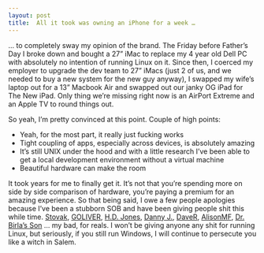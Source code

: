 ```yaml
---
layout: post
title:  All it took was owning an iPhone for a week …
---
```


… to completely sway my opinion of the brand. The Friday before Father’s Day I broke down and bought a 27” iMac to replace my 4 year old Dell PC with absolutely no intention of running Linux on it. Since then, I coerced my employer to upgrade the dev team to 27” iMacs (just 2 of us, and we needed to buy a new system for the new guy anyway), I swapped my wife’s laptop out for a 13” Macbook Air and swapped out our janky OG iPad for The New iPad. Only thing we’re missing right now is an AirPort Extreme and an Apple TV to round things out.

So yeah, I’m pretty convinced at this point. Couple of high points:

* Yeah, for the most part, it really just fucking works
* Tight coupling of apps, especially across devices, is absolutely amazing
* It’s still UNIX under the hood and with a little research I’ve been able to get a local development environment without a virtual machine
* Beautiful hardware can make the room

It took years for me to finally get it. It’s not that you’re spending more on side by side comparison of hardware, you’re paying a premium for an amazing experience. So that being said, I owe a few people apologies because I’ve been a stubborn SOB and have been giving people shit this while time. [Stovak](http://stovak.net/), [GOLIVER](http://plan8studios.com/), [H.D. Jones](http://deanproxy.com/), [Danny J.](http://zchicken.com/), [DaveR](http://daverenne.com/), [AlisonMF](http://alisonfoxall.com/), [Dr. Birla’s Son](http://sumitbirla.com/) … my bad, for reals. I won’t be giving anyone any shit for running Linux, but seriously, if you still run Windows, I will continue to persecute you like a witch in Salem.

